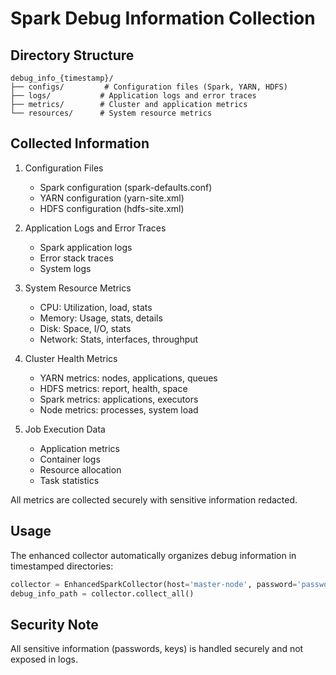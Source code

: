 # Spark Debug Information Collection

## Directory Structure
```
debug_info_{timestamp}/
├── configs/         # Configuration files (Spark, YARN, HDFS)
├── logs/           # Application logs and error traces
├── metrics/        # Cluster and application metrics
└── resources/      # System resource metrics
```

## Collected Information

1. Configuration Files
   - Spark configuration (spark-defaults.conf)
   - YARN configuration (yarn-site.xml)
   - HDFS configuration (hdfs-site.xml)

2. Application Logs and Error Traces
   - Spark application logs
   - Error stack traces
   - System logs

3. System Resource Metrics
   - CPU: Utilization, load, stats
   - Memory: Usage, stats, details
   - Disk: Space, I/O, stats
   - Network: Stats, interfaces, throughput

4. Cluster Health Metrics
   - YARN metrics: nodes, applications, queues
   - HDFS metrics: report, health, space
   - Spark metrics: applications, executors
   - Node metrics: processes, system load

5. Job Execution Data
   - Application metrics
   - Container logs
   - Resource allocation
   - Task statistics

All metrics are collected securely with sensitive information redacted.

## Usage
The enhanced collector automatically organizes debug information in timestamped directories:
```python
collector = EnhancedSparkCollector(host='master-node', password='password')
debug_info_path = collector.collect_all()
```

## Security Note
All sensitive information (passwords, keys) is handled securely and not exposed in logs.
